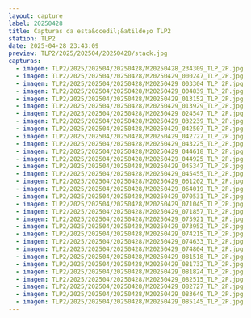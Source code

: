 ```yaml
---
layout: capture
label: 20250428
title: Capturas da esta&ccedil;&atilde;o TLP2
station: TLP2
date: 2025-04-28 23:43:09
preview: TLP2/2025/202504/20250428/stack.jpg
capturas:
  - imagem: TLP2/2025/202504/20250428/M20250428_234309_TLP_2P.jpg
  - imagem: TLP2/2025/202504/20250428/M20250429_000247_TLP_2P.jpg
  - imagem: TLP2/2025/202504/20250428/M20250429_003304_TLP_2P.jpg
  - imagem: TLP2/2025/202504/20250428/M20250429_004839_TLP_2P.jpg
  - imagem: TLP2/2025/202504/20250428/M20250429_013152_TLP_2P.jpg
  - imagem: TLP2/2025/202504/20250428/M20250429_013929_TLP_2P.jpg
  - imagem: TLP2/2025/202504/20250428/M20250429_024547_TLP_2P.jpg
  - imagem: TLP2/2025/202504/20250428/M20250429_032239_TLP_2P.jpg
  - imagem: TLP2/2025/202504/20250428/M20250429_042507_TLP_2P.jpg
  - imagem: TLP2/2025/202504/20250428/M20250429_042727_TLP_2P.jpg
  - imagem: TLP2/2025/202504/20250428/M20250429_043225_TLP_2P.jpg
  - imagem: TLP2/2025/202504/20250428/M20250429_044618_TLP_2P.jpg
  - imagem: TLP2/2025/202504/20250428/M20250429_044925_TLP_2P.jpg
  - imagem: TLP2/2025/202504/20250428/M20250429_045347_TLP_2P.jpg
  - imagem: TLP2/2025/202504/20250428/M20250429_045455_TLP_2P.jpg
  - imagem: TLP2/2025/202504/20250428/M20250429_061202_TLP_2P.jpg
  - imagem: TLP2/2025/202504/20250428/M20250429_064019_TLP_2P.jpg
  - imagem: TLP2/2025/202504/20250428/M20250429_070531_TLP_2P.jpg
  - imagem: TLP2/2025/202504/20250428/M20250429_071045_TLP_2P.jpg
  - imagem: TLP2/2025/202504/20250428/M20250429_071857_TLP_2P.jpg
  - imagem: TLP2/2025/202504/20250428/M20250429_073921_TLP_2P.jpg
  - imagem: TLP2/2025/202504/20250428/M20250429_073952_TLP_2P.jpg
  - imagem: TLP2/2025/202504/20250428/M20250429_074215_TLP_2P.jpg
  - imagem: TLP2/2025/202504/20250428/M20250429_074633_TLP_2P.jpg
  - imagem: TLP2/2025/202504/20250428/M20250429_074804_TLP_2P.jpg
  - imagem: TLP2/2025/202504/20250428/M20250429_081518_TLP_2P.jpg
  - imagem: TLP2/2025/202504/20250428/M20250429_081732_TLP_2P.jpg
  - imagem: TLP2/2025/202504/20250428/M20250429_081824_TLP_2P.jpg
  - imagem: TLP2/2025/202504/20250428/M20250429_082515_TLP_2P.jpg
  - imagem: TLP2/2025/202504/20250428/M20250429_082727_TLP_2P.jpg
  - imagem: TLP2/2025/202504/20250428/M20250429_083649_TLP_2P.jpg
  - imagem: TLP2/2025/202504/20250428/M20250429_085145_TLP_2P.jpg
---
```

